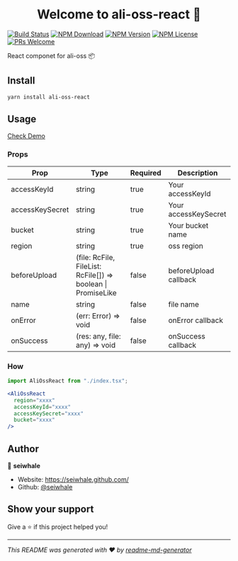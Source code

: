<h1 align="center">Welcome to ali-oss-react 👋</h1>

[![Build Status](https://travis-ci.org/seiwhale/ali-oss-react.svg?branch=master)](https://travis-ci.org/seiwhale/ali-oss-react)
[![NPM Download](https://badgen.net/npm/dm/ali-oss-react)](https://www.npmjs.com/package/ali-oss-react)
[![NPM Version](https://badgen.net/npm/v/ali-oss-react)](https://www.npmjs.com/package/ali-oss-react)
[![NPM License](https://badgen.net/npm/license/ali-oss-react)](https://github.com/seiwhale/ali-oss-react/blob/master/LICENSE)
[![PRs Welcome](https://img.shields.io/badge/PRs-welcome-brightgreen.svg)](https://github.com/seiwhale/ali-oss-react/pulls)

React componet for ali-oss 📦

## Install

```sh
yarn install ali-oss-react
```

## Usage

[Check Demo](https://seiwhale.github.io/ali-oss-react)

### Props
| Prop	| Type	| Required	| Description | 
| -- | -- | -- | -- |
| accessKeyId	| string	| true	| Your accessKeyId | 
| accessKeySecret	| string	| true| Your accessKeySecret | 
| bucket	| string	| true | Your bucket name | 
| region	| string	| true	| oss region | 
| beforeUpload	| (file: RcFile, FileList: RcFile[]) => boolean &#124; PromiseLike<void> | false	| beforeUpload callback | 
| name	| string| false	| file name | 
| onError	| (err: Error) => void| false	| onError callback | 
| onSuccess	| (res: any, file: any) => void| false | onSuccess callback | 


### How

```jsx
import AliOssReact from "./index.tsx";

<AliOssReact
  region="xxxx"
  accessKeyId="xxxx"
  accessKeySecret="xxxx"
  bucket="xxxx"
/>
```

## Author

👤 **seiwhale**

* Website: https://seiwhale.github.com/
* Github: [@seiwhale](https://github.com/seiwhale)

## Show your support

Give a ⭐️ if this project helped you!

***
_This README was generated with ❤️ by [readme-md-generator](https://github.com/kefranabg/readme-md-generator)_
